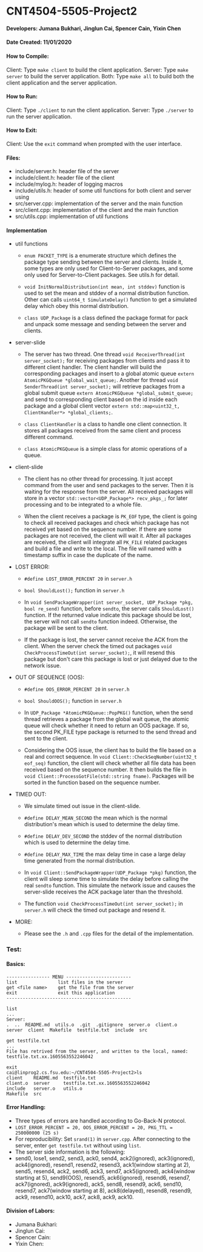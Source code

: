 # CNT4504-5505-Project2

#### Developers: Jumana Bukhari, Jinglun Cai, Spencer Cain, Yixin Chen

#### Date Created: 11/01/2020

#### How to Compile:
Client: Type `make client` to build the client application.
Server: Type `make server` to build the server application.
Both: Type `make all` to build both the client application and the server application.


#### How to Run:
Client: Type `./client` to run the client application.
Server: Type `./server` to run the server application.


#### How to Exit:
Client: Use the `exit` command when prompted with the user interface.


#### Files:
- include/server.h: header file of the server
- include/client.h: header file of the client
- include/mylog.h: header of logging macros
- include/utils.h: header of some util functions for both client and server using
- src/server.cpp: implementation of the server and the main function
- src/client.cpp: implementation of the client and the main function
- src/utils.cpp: implementation of util functions


#### Implementation
- util functions
    - `enum PACKET_TYPE` is a enumerate structure which defines the package type sending between the server and clients. Inside it, some types are only used for Client-to-Server packages, and some only used for Server-to-Client packages. See utils.h for detail.

    - `void InitNormalDistribution(int mean, int stddev)` function is used to set the mean and stddev of a normal distribution function. Other can calls `uint64_t SimulateDelay()` function to get a simulated delay which obey this normal distribution.

    - `class UDP_Package` is a class defined the package format for pack and unpack some message and sending between the server and clients.

- server-slide
    - The server has two thread. One thread `void ReceiverThread(int server_socket);` for receiving packages from clients and pass it to different client handler. The client handler will build the corresponding packages and insert to a global atomic queue `extern AtomicPKGQueue *global_wait_queue;`. Another for thread `void SenderThread(int server_socket);` will retrieve packages from a global submit queue `extern AtomicPKGQueue *global_submit_queue;` and send to corresponding client based on the id inside each package and a global client vector `extern std::map<uint32_t, ClientHandler*> *global_clients;`.

    - `class ClientHandler` is a class to handle one client connection. It stores all packages received from the same client and process different command.

    - `class AtomicPKGQueue` is a simple class for atomic operations of a queue.

- client-slide
    - The client has no other thread for processing. It just accept command from the user and send packages to the server. Then it is waiting for the response from the server. All received packages will store in a vector `std::vector<UDP_Package*> recv_pkgs_;` for later processing and to be integrated to a whole file.

    - When the client receives a package is `PK_EOF` type, the client is going to check all received packages and check which package has not received yet based on the sequence number. If there are some packages are not received, the client will wait it. After all packages are received, the client will integrate all `PK_FILE` related packages and build a file and write to the local. The file will named with a timestamp suffix in case the duplicate of the name.

- LOST ERROR:
    - `#define LOST_ERROR_PERCENT 20` in `server.h`

    - `bool ShouldLost();` function in `server.h`

    - In `void SendPackageWrapper(int server_socket, UDP_Package *pkg, bool re_send)` function, before `sendto`, the server calls `ShouldLost()` function. If the returned value indicate this package should be lost, the server will not call `sendto` function indeed. Otherwise, the package will be sent to the client.

    - If the package is lost, the server cannot receive the ACK from the client. When the server check the timed out packages `void CheckProcessTimeOut(int server_socket);`, it will resend this package but don't care this package is lost or just delayed due to the network issue.

- OUT OF SEQUENCE (OOS):
    - `#define OOS_ERROR_PERCENT 20` in `server.h`

    - `bool ShouldOOS();` function in `server.h`

    - In `UDP_Package *AtomicPKGQueue::PopPKG()` function, when the send thread retrieves a package from the global wait queue, the atomic queue will check whether it need to return an OOS package. If so, the second PK_FILE type package is returned to the send thread and sent to the client.

    - Considering the OOS issue, the client has to build the file based on a real and correct sequence. In `void Client::CheckSeqNumber(uint32_t eof_seq)` function, the client will check whether all file data has been received based on the sequence number. It then  builds the file in `void Client::ProcessGotFile(std::string fname)`. Packages will be sorted in the function based on the sequence number.

- TIMED OUT:
    - We simulate timed out issue in the client-slide.

    - `#define DELAY_MEAN_SECOND` the mean which is the normal distribution's mean which is used to determine the delay time.

    - `#define DELAY_DEV_SECOND` the stddev of the normal distribution which is used to determine the delay time.

    - `#define DELAY_MAX_TIME` the max delay time in case a large delay time generated from the normal distribution.

    - In `void Client::SendPackageWrapper(UDP_Package *pkg)` function, the client will sleep some time to simulate the delay before calling the real `sendto` function. This simulate the network issue and causes the server-slide receives the ACK package later than the threshold.

    - The function `void CheckProcessTimeOut(int server_socket);` in `server.h` will check the timed out package and resend it.

- MORE:
    - Please see the `.h` and `.cpp` files for the detail of the implementation.


### Test:
#### Basics:

```
---------------- MENU ------------------------
list               list files in the server
get <file name>    get the file from the server
exit               exit this application
----------------------------------------------
```

```
list
...
Server:
.  ..  README.md  utils.o  .git  .gitignore  server.o  client.o  server  client  Makefile  testfile.txt  include  src  
```
```
get testfile.txt
...
File has retrived from the server, and written to the local, named: testfile.txt.xx.1605563552246042
```
```
exit
cai@linprog2.cs.fsu.edu:~/CNT4504-5505-Project2>ls
client    README.md  testfile.txt
client.o  server     testfile.txt.xx.1605563552246042
include   server.o   utils.o
Makefile  src
```

#### Error Handling:
- Three types of errors are handled according to Go-Back-N protocol.
- `LOST_ERROR_PERCENT = 20, OOS_ERROR_PERCENT = 20, PKG_TTL = 250000000 (25 s)`
- For reproducibility: Set `srand(1)` in `server.cpp`.
  After connecting to the server, enter `get testfile.txt` without using `list`.
- The server side information is the following:
- send0, lose1, send2, send3, ack0, send4, ack2(ignored), ack3(ignored), ack4(ignored), resend1, resend2, resend3, ack1(window starting at 2), send5, resend4, ack2,
send6, ack3, send7, ack5(ignored), ack4(window starting at 5), send9(OOS),
resend5, ack6(ignored), resend6, resend7, ack7(ignored), ack9(ignored), ack5, send8, resend9, ack6, send10, resend7, ack7(window starting at 8), ack8(delayed),
resend8, resend9, ack9, resend10, ack10, ack7, ack8, ack9, ack10.


#### Division of Labors:
- Jumana Bukhari:
- Jinglun Cai:
- Spencer Cain:
- Yixin Chen:
